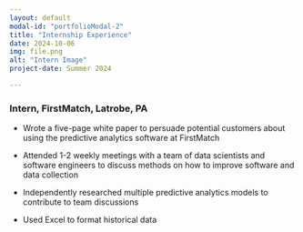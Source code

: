 ```yaml
---
layout: default
modal-id: "portfolioModal-2"
title: "Internship Experience"
date: 2024-10-06
img: file.png
alt: "Intern Image"
project-date: Summer 2024

---
```

### **Intern**, FirstMatch, Latrobe, PA
- Wrote a five-page white paper to persuade potential customers about using the predictive analytics software at FirstMatch

 - Attended 1-2 weekly meetings with a team of data scientists and software engineers to discuss methods on how to improve software and data collection

 - Independently researched multiple predictive analytics models to contribute to team discussions

 - Used Excel to format historical data


